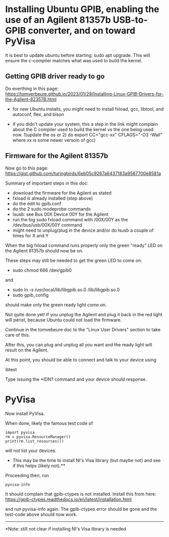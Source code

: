# Installing Ubuntu GPIB, enabling the use of an Agilent 81357b USB-to-GPIB converter, and on toward PyVisa

It is best to update ubuntu before starting: sudo apt upgrade. This will ensure the c-compiler matches what was used to build the kernel.


## Getting GPIB driver ready to go

Do everthing in this page: https://tomverbeure.github.io/2023/01/29/Installing-Linux-GPIB-Drivers-for-the-Agilent-82357B.html

* for new Ubuntu installs, you might need to install fxload, gcc, libtool, and autoconf, flex, and bison

* if you didn't update your system, this a step in the link might complain about the C compiler used to build the kernel vs the one being used now. 1)update the os or 2) do export CC="gcc-xx" CFLAGS="-O3 -Wall" where xx is some newer versoin of gcc)


## Firmware for the Agilent 81357b

Now go to this page: https://gist.github.com/turingbirds/6eb05c9267a6437183a9567700e8581a

Summary of important steps in this doc:

* download the firmware for the Agilent as stated
* fxload is already installed (step above)
* do the edit to gpib.conf
* do the 2 sudo modeprobe commands
* lsusb: see Bus 00X Device 00Y for the Agilent
* run the big sudo fxload command with /00X/00Y as the /dev/bus/usb/00X/00Y command
* might need to unplug/plug in the device and/or do lsusb a couple of times for X and Y

When the big fxload command runs properly only the green "ready" LED on the Aglient 81357b should now be on.

These steps may still be needed to get the green LED to come on:

* sudo chmod 666 /dev/gpib0

and

* sudo ln -s /usr/local/lib/libgpib.so.0 /lib/libgpib.so.0
* sudo gpib_config

should make only the green ready light come on.

Not quite done yet! If you unplug the Agilent and plug it back in the red light will perist, because Ubuntu could not load the firmware. 

Continue in the tomvebeure doc to the "Linux User Drivers" section to take care of this.

After this, you can plug and unplug all you want and the ready light will result on the Agilent.


At this point, you should  be able to connect and talk to your device using

ibtest

Type issuing the *IDN? command and your device should response.


# PyVisa

Now install PyVisa.

When done, likely the famous test code of 

```
import pyvisa
rm = pyvisa.ResourceManager()
print(rm.list_resources())
```

will not list your devices.

* This may be the time to install NI's Visa library (but maybe not) and see if this helps (likely not).**

Proceeding then, run

```
pyvisa-info
```

It should complain that gpib-ctypes is not installed. Install this from here:
https://gpib-ctypes.readthedocs.io/en/latest/installation.html

and run pyvisa-info again.  The gpib-ctypes error should be gone and the test-code above should now work.

------

*Note: still not clear if installing NI's Visa library is needed



